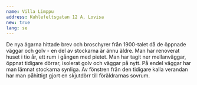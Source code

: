 ```yaml
---
name: Villa Limppu
address: Kuhlefeltsgatan 12 A, Lovisa
new: true
lang: se
---
```

De nya ägarna hittade brev och broschyrer från 1900-talet då de öppnade väggar och golv - en del av stockarna är ännu 
äldre. Man har renoverat huset i tio år, ett rum i gången med pietet. Man har tagit ner mellanväggar, öppnat tidigare 
dörrar, isolerat golv och väggar på nytt. På endel väggar har man lämnat stockarna synliga. Av fönstren från den tidigare 
kalla verandan har man påhittigt gjort en skjutdörr till föräldrarnas sovrum.
